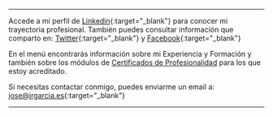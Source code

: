 <hr size="5px" color="#268BD4" />

Accede a mi perfil de [Linkedin](https://www.linkedin.com/in/joseramongg){:target="_blank"} para conocer mi trayectoria profesional. También puedes consultar información que comparto en: [Twitter](https://twitter.com/joseramongg){:target="_blank"} y [Facebook](https://www.facebook.com/joseramon.garcia.3382/){:target="_blank"}  

En el menú encontrarás información sobre mi Experiencia y Formación y también sobre los módulos de [Certificados de Profesionalidad](docencia.md) para los que estoy acreditado.  

Si necesitas contactar conmigo, puedes enviarme un email a: [jose@jrgarcia.es](mailto:jose@jrgarcia.es){:target="_blank"}   

<hr size="5px" color="#268BD4" />



  <div class="sidebar-item">
    <a href="https://linkedin.com/in/joseramongg" target="_blank"><i class="fa fa-linkedin"></i></a>
    <a href="https://github.com/joseramongg" target="_blank"><i class="fa fa-github"></i></a>
  </div>
